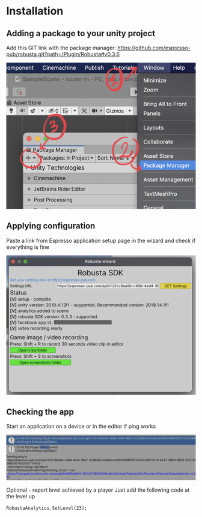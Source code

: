 # Installation

## Adding a package to your unity project
Add this GIT link with the package manager: https://github.com/espresso-pub/robusta.git?path=/Plugin/Robusta#v0.3.6

![alt text](https://github.com/espresso-pub/robusta/raw/master/Static/images/image3.png?raw=true)

## Applying configuration
Paste a link from Espresso application setup page in the wizard and check if everything is fine

![alt text](https://github.com/espresso-pub/robusta/blob/master/Static/images/image2.png?raw=true)


## Checking the app
Start an application on a device or in the editor if ping works

![alt text](https://github.com/espresso-pub/robusta/blob/master/Static/images/image1.png?raw=true)

Optional - report level achieved by a player
Just add the following code at the level up

    RobustaAnalytics.SetLevel(23);
